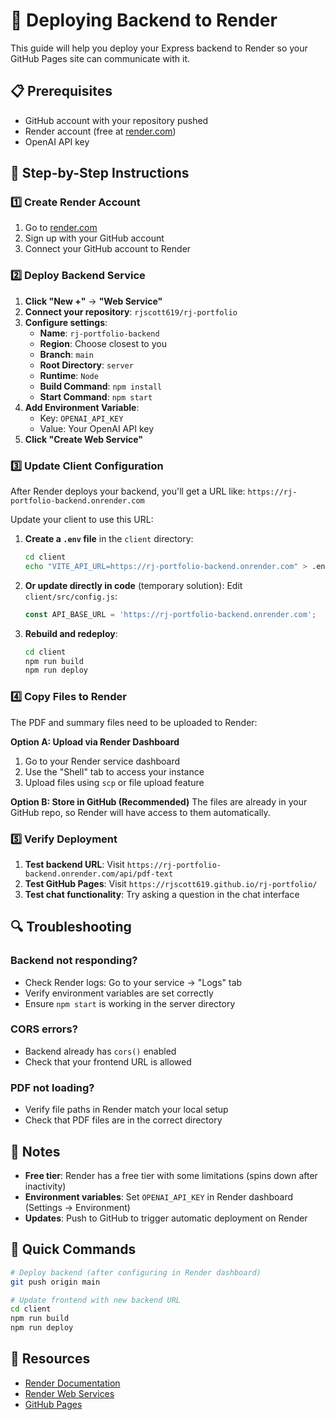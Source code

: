 # 🚀 Deploying Backend to Render

This guide will help you deploy your Express backend to Render so your GitHub Pages site can communicate with it.

## 📋 Prerequisites

- GitHub account with your repository pushed
- Render account (free at [render.com](https://render.com))
- OpenAI API key

## 🔧 Step-by-Step Instructions

### 1️⃣ Create Render Account
1. Go to [render.com](https://render.com)
2. Sign up with your GitHub account
3. Connect your GitHub account to Render

### 2️⃣ Deploy Backend Service

1. **Click "New +"** → **"Web Service"**
2. **Connect your repository**: `rjscott619/rj-portfolio`
3. **Configure settings**:
   - **Name**: `rj-portfolio-backend`
   - **Region**: Choose closest to you
   - **Branch**: `main`
   - **Root Directory**: `server`
   - **Runtime**: `Node`
   - **Build Command**: `npm install`
   - **Start Command**: `npm start`
4. **Add Environment Variable**:
   - Key: `OPENAI_API_KEY`
   - Value: Your OpenAI API key
5. **Click "Create Web Service"**

### 3️⃣ Update Client Configuration

After Render deploys your backend, you'll get a URL like:
`https://rj-portfolio-backend.onrender.com`

Update your client to use this URL:

1. **Create a `.env` file** in the `client` directory:
   ```bash
   cd client
   echo "VITE_API_URL=https://rj-portfolio-backend.onrender.com" > .env
   ```

2. **Or update directly in code** (temporary solution):
   Edit `client/src/config.js`:
   ```javascript
   const API_BASE_URL = 'https://rj-portfolio-backend.onrender.com';
   ```

3. **Rebuild and redeploy**:
   ```bash
   cd client
   npm run build
   npm run deploy
   ```

### 4️⃣ Copy Files to Render

The PDF and summary files need to be uploaded to Render:

**Option A: Upload via Render Dashboard**
1. Go to your Render service dashboard
2. Use the "Shell" tab to access your instance
3. Upload files using `scp` or file upload feature

**Option B: Store in GitHub (Recommended)**
The files are already in your GitHub repo, so Render will have access to them automatically.

### 5️⃣ Verify Deployment

1. **Test backend URL**: Visit `https://rj-portfolio-backend.onrender.com/api/pdf-text`
2. **Test GitHub Pages**: Visit `https://rjscott619.github.io/rj-portfolio/`
3. **Test chat functionality**: Try asking a question in the chat interface

## 🔍 Troubleshooting

### Backend not responding?
- Check Render logs: Go to your service → "Logs" tab
- Verify environment variables are set correctly
- Ensure `npm start` is working in the server directory

### CORS errors?
- Backend already has `cors()` enabled
- Check that your frontend URL is allowed

### PDF not loading?
- Verify file paths in Render match your local setup
- Check that PDF files are in the correct directory

## 📝 Notes

- **Free tier**: Render has a free tier with some limitations (spins down after inactivity)
- **Environment variables**: Set `OPENAI_API_KEY` in Render dashboard (Settings → Environment)
- **Updates**: Push to GitHub to trigger automatic deployment on Render

## 🎯 Quick Commands

```bash
# Deploy backend (after configuring in Render dashboard)
git push origin main

# Update frontend with new backend URL
cd client
npm run build
npm run deploy
```

## 🔗 Resources

- [Render Documentation](https://render.com/docs)
- [Render Web Services](https://render.com/docs/web-services)
- [GitHub Pages](https://pages.github.com/)

